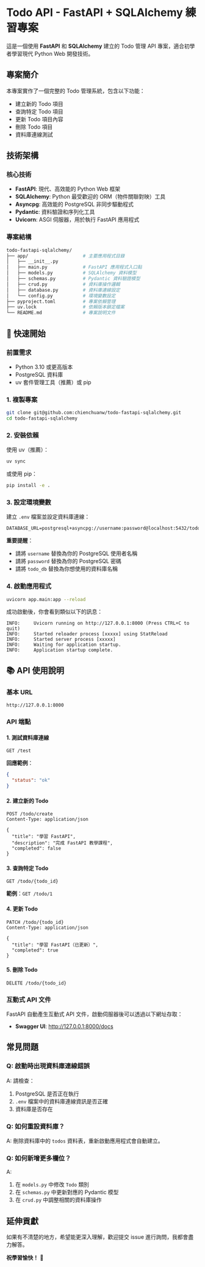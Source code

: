 # Todo API - FastAPI + SQLAlchemy 練習專案

這是一個使用 **FastAPI** 和 **SQLAlchemy** 建立的 Todo 管理 API 專案，適合初學者學習現代 Python Web 開發技術。

## 專案簡介

本專案實作了一個完整的 Todo 管理系統，包含以下功能：

- 建立新的 Todo 項目
- 查詢特定 Todo 項目
- 更新 Todo 項目內容
- 刪除 Todo 項目
- 資料庫連線測試

## 技術架構

### 核心技術

- **FastAPI**: 現代、高效能的 Python Web 框架
- **SQLAlchemy**: Python 最受歡迎的 ORM（物件關聯對映）工具
- **Asyncpg**: 高效能的 PostgreSQL 非同步驅動程式
- **Pydantic**: 資料驗證和序列化工具
- **Uvicorn**: ASGI 伺服器，用於執行 FastAPI 應用程式

### 專案結構

```makefile
todo-fastapi-sqlalchemy/
├── app/                    # 主要應用程式目錄
│   ├── __init__.py
│   ├── main.py             # FastAPI 應用程式入口點
│   ├── models.py           # SQLAlchemy 資料模型
│   ├── schemas.py          # Pydantic 資料驗證模型
│   ├── crud.py             # 資料庫操作邏輯
│   ├── database.py         # 資料庫連線設定
│   └── config.py           # 環境變數設定
├── pyproject.toml          # 專案依賴管理
├── uv.lock                 # 依賴版本鎖定檔案
└── README.md               # 專案說明文件
```

## 🚀 快速開始

### 前置需求

- Python 3.10 或更高版本
- PostgreSQL 資料庫
- uv 套件管理工具（推薦）或 pip

### 1. 複製專案

```bash
git clone git@github.com:chienchuanw/todo-fastapi-sqlalchemy.git
cd todo-fastapi-sqlalchemy
```

### 2. 安裝依賴

使用 uv（推薦）：

```bash
uv sync
```

或使用 pip：

```bash
pip install -e .
```

### 3. 設定環境變數

建立 `.env` 檔案並設定資料庫連線：

```env
DATABASE_URL=postgresql+asyncpg://username:password@localhost:5432/todo_db
```

**重要提醒**：

- 請將 `username` 替換為你的 PostgreSQL 使用者名稱
- 請將 `password` 替換為你的 PostgreSQL 密碼
- 請將 `todo_db` 替換為你想使用的資料庫名稱

### 4. 啟動應用程式

```bash
uvicorn app.main:app --reload
```

成功啟動後，你會看到類似以下的訊息：

```log
INFO:     Uvicorn running on http://127.0.0.1:8000 (Press CTRL+C to quit)
INFO:     Started reloader process [xxxxx] using StatReload
INFO:     Started server process [xxxxx]
INFO:     Waiting for application startup.
INFO:     Application startup complete.
```

## 📚 API 使用說明

### 基本 URL

```http
http://127.0.0.1:8000
```

### API 端點

#### 1. 測試資料庫連線

```http
GET /test
```

**回應範例**：

```json
{
  "status": "ok"
}
```

#### 2. 建立新的 Todo

```http
POST /todo/create
Content-Type: application/json

{
  "title": "學習 FastAPI",
  "description": "完成 FastAPI 教學課程",
  "completed": false
}
```

#### 3. 查詢特定 Todo

```http
GET /todo/{todo_id}
```

**範例**：`GET /todo/1`

#### 4. 更新 Todo

```http
PATCH /todo/{todo_id}
Content-Type: application/json

{
  "title": "學習 FastAPI（已更新）",
  "completed": true
}
```

#### 5. 刪除 Todo

```http
DELETE /todo/{todo_id}
```

### 互動式 API 文件

FastAPI 自動產生互動式 API 文件，啟動伺服器後可以透過以下網址存取：

- **Swagger UI**: <http://127.0.0.1:8000/docs>

## 常見問題

### Q: 啟動時出現資料庫連線錯誤

A: 請檢查：

1. PostgreSQL 是否正在執行
2. `.env` 檔案中的資料庫連線資訊是否正確
3. 資料庫是否存在

### Q: 如何重設資料庫？

A: 刪除資料庫中的 `todos` 資料表，重新啟動應用程式會自動建立。

### Q: 如何新增更多欄位？

A:

1. 在 `models.py` 中修改 `Todo` 類別
2. 在 `schemas.py` 中更新對應的 Pydantic 模型
3. 在 `crud.py` 中調整相關的資料庫操作

## 延伸貢獻

如果有不清楚的地方，希望能更深入理解，歡迎提交 issue 進行詢問，我都會盡力解答。

**祝學習愉快！** 🎉
